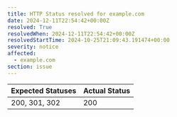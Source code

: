 ```yaml
---
title: HTTP Status resolved for example.com
date: 2024-12-11T22:54:42+00:00Z
resolved: True
resolvedWhen: 2024-12-11T22:54:42+00:00Z
resolvedStartTime: 2024-10-25T21:09:43.191474+00:00
severity: notice
affected:
  - example.com
section: issue
---
```


| Expected Statuses | Actual Status  |
|-------------------|----------------|
| 200, 301, 302 | 200 |
